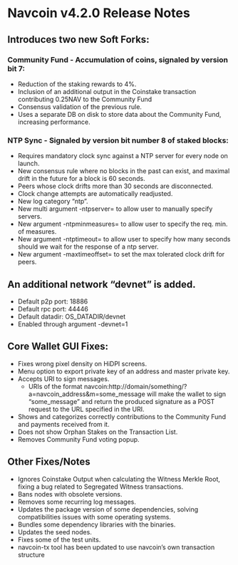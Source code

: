 
# Navcoin v4.2.0 Release Notes

## Introduces two new Soft Forks:

### Community Fund - Accumulation of coins, signaled by version bit 7:
  - Reduction of the staking rewards to 4%.
  - Inclusion of an additional output in the Coinstake transaction contributing 0.25NAV to the Community Fund
  - Consensus validation of the previous rule.
  - Uses a separate DB on disk to store data about the Community Fund, increasing performance.

### NTP Sync - Signaled by version bit number 8 of staked blocks:
- Requires mandatory clock sync against a NTP server for every node on launch.
- New consensus rule where no blocks in the past can exist, and maximal drift in the future for a block is 60 seconds.
- Peers whose clock drifts more than 30 seconds are disconnected.
- Clock change attempts are automatically readjusted.
- New log category “ntp”.
- New multi argument -ntpserver= to allow user to manually specify servers.
- New argument -ntpminmeasures= to allow user to specify the req. min. of measures.
- New argument -ntptimeout= to allow user to specify how many seconds should we wait for the response of a ntp server.
- New argument -maxtimeoffset= to set the max tolerated clock drift for peers.


## An additional network “devnet” is added.
  - Default p2p port: 18886
  - Default rpc port: 44446
  - Default datadir: OS_DATADIR/devnet
  - Enabled through argument -devnet=1
  
## Core Wallet GUI Fixes:
- Fixes wrong pixel density on HiDPI screens.
- Menu option to export private key of an address and master private key.
- Accepts URI to sign messages.
    - URIs of the format navcoin:http://domain/something/?a=navcoin_address&m=some_message will make the wallet to sign “some_message” and return the produced signature as a POST request to the URL specified in the URI.
- Shows and categorizes correctly contributions to the Community Fund and payments received from it.
- Does not show Orphan Stakes on the Transaction List.
- Removes Community Fund voting popup.
  
## Other Fixes/Notes
- Ignores Coinstake Output when calculating the Witness Merkle Root, fixing a bug related to Segregated Witness transactions.
- Bans nodes with obsolete versions.
- Removes some recurring log messages.
- Updates the package version of some dependencies, solving compatibilities issues with some operating systems.
- Bundles some dependency libraries with the binaries.
- Updates the seed nodes.
- Fixes some of the test units.
- navcoin-tx tool has been updated to use navcoin’s own transaction structure


